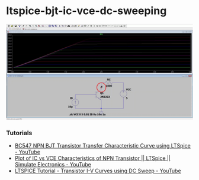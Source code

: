 ltspice-bjt-ic-vce-dc-sweeping
==============================
![](Screenshot%202024-03-07%20005237.jpg)

### Tutorials
- [BC547 NPN BJT Transistor Transfer Characteristic Curve using LTSpice - YouTube](https://www.youtube.com/watch?v=WFJldHyg0Hg)
- [Plot of IC vs VCE Characteristics of NPN Transistor || LTSpice || Simulate Electronics - YouTube](https://www.youtube.com/watch?v=vLShukJAkwA)
- [LTSPICE Tutorial - Transistor I-V Curves using DC Sweep - YouTube](https://www.youtube.com/watch?v=TN-KELHBOks)
